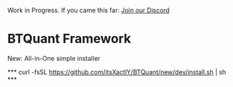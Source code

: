 Work in Progress. If you came this far: [Join our Discord](https://discord.gg/Y7uBxmRg3Z)

# BTQuant Framework

New: All-in-One simple installer

*** curl -fsSL https://github.com/itsXactlY/BTQuant/new/dev/install.sh | sh ***
